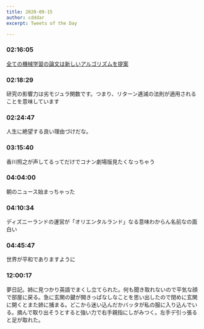 ```yaml
---
title: 2020-09-15
author: cdddar
excerpt: Tweets of the Day

---
```


### 02:16:05

[全ての機械学習の論文は新しいアルゴリズムを提案](https://jp.quora.com/%E5%85%A8%E3%81%A6%E3%81%AE%E6%A9%9F%E6%A2%B0%E5%AD%A6%E7%BF%92%E3%81%AE%E8%AB%96%E6%96%87%E3%81%AF%E6%96%B0%E3%81%97%E3%81%84%E3%82%A2%E3%83%AB%E3%82%B4%E3%83%AA%E3%82%BA%E3%83%A0%E3%82%92%E6%8F%90%E6%A1%88)

### 02:18:29

研究の影響力は劣モジュラ関数です。つまり、リターン逓減の法則が適用されることを意味しています

### 02:24:47

人生に絶望する良い理由づけだな。

### 03:15:40

香川照之が声してるってだけでコナン劇場版見たくなっちゃう

### 04:04:00

朝のニュース始まっちゃった

### 04:10:34

ディズニーランドの運営が「オリエンタルランド」なる意味わからん名前なの面白い

### 04:45:47

世界が平和でありますように

### 12:00:17

夢日記。姉に見つかり英語でまくし立てられた。何も聞き取れないので平気な顔で部屋に戻る。急に玄関の鍵が開きっぱなしなことを思い出したので閉めに玄関に開くとまた姉に捕まる。どこから迷い込んだかバッタが私の服に入り込んでいる。摘んで取り出そうとすると強い力で右手親指にしがみつく。左手デ引っ張ると足が取れた。
